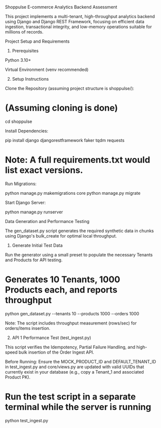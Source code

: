 Shoppulse E-commerce Analytics Backend Assessment

This project implements a multi-tenant, high-throughput analytics backend using Django and Django REST Framework, focusing on efficient data ingestion, transactional integrity, and low-memory operations suitable for millions of records.

Project Setup and Requirements

1. Prerequisites

Python 3.10+

Virtual Environment (venv recommended)

2. Setup Instructions

Clone the Repository (assuming project structure is shoppulse/):

# (Assuming cloning is done)
cd shoppulse


Install Dependencies:

pip install django djangorestframework faker tqdm requests
# Note: A full requirements.txt would list exact versions.


Run Migrations:

python manage.py makemigrations core
python manage.py migrate


Start Django Server:

python manage.py runserver


Data Generation and Performance Testing

The gen_dataset.py script generates the required synthetic data in chunks using Django's bulk_create for optimal local throughput.

1. Generate Initial Test Data

Run the generator using a small preset to populate the necessary Tenants and Products for API testing.

# Generates 10 Tenants, 1000 Products each, and reports throughput
python gen_dataset.py --tenants 10 --products 1000 --orders 1000


Note: The script includes throughput measurement (rows/sec) for orders/items insertion.

2. API 1 Performance Test (test_ingest.py)

This script verifies the Idempotency, Partial Failure Handling, and high-speed bulk insertion of the Order Ingest API.

Before Running: Ensure the MOCK_PRODUCT_ID and DEFAULT_TENANT_ID in test_ingest.py and core/views.py are updated with valid UUIDs that currently exist in your database (e.g., copy a Tenant_1 and associated Product PK).

# Run the test script in a separate terminal while the server is running
python test_ingest.py
